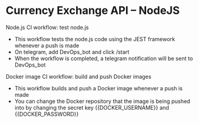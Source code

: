 # Currency Exchange API – NodeJS

Node.js CI workflow: test node.js
- This workflow tests the node.js code using the JEST framework whenever a push is made
- On telegram, add DevOps_bot and click /start
- When the workflow is completed, a telegram notification will be sent to DevOps_bot

Docker image CI workflow: build and push Docker images
- This workflow builds and push a Docker image whenever a push is made
- You can change the Docker repository that the image is being pushed into by changing the secret key {{DOCKER_USERNAME}} and {{DOCKER_PASSWORD}}

